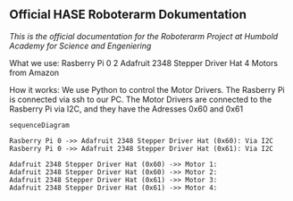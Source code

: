 
## Official HASE Roboterarm Dokumentation
*This is the official documentation for the Roboterarm Project at Humbold Academy for Science and Engeniering*

What we use:
Rasberry Pi 0 
2 Adafruit 2348 Stepper Driver Hat
4 Motors from Amazon

How it works:
We use Python to control the Motor Drivers. The Rasberry Pi is connected via ssh to our PC. 
The Motor Drivers are connected to the Rasberry Pi via I2C, and they have the Adresses 0x60 and 0x61

```mermaid
sequenceDiagram

Rasberry Pi 0 ->> Adafruit 2348 Stepper Driver Hat (0x60): Via I2C
Rasberry Pi 0 ->> Adafruit 2348 Stepper Driver Hat (0x61): Via I2C

Adafruit 2348 Stepper Driver Hat (0x60) ->> Motor 1: 
Adafruit 2348 Stepper Driver Hat (0x60) ->> Motor 2: 
Adafruit 2348 Stepper Driver Hat (0x61) ->> Motor 3:
Adafruit 2348 Stepper Driver Hat (0x61) ->> Motor 4:


```

